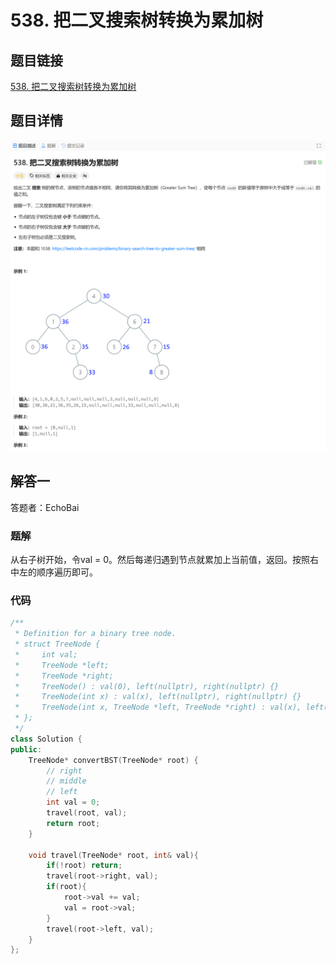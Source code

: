 # 538. 把二叉搜索树转换为累加树
## 题目链接  
[538. 把二叉搜索树转换为累加树](https://leetcode.cn/problems/convert-bst-to-greater-tree/)
## 题目详情
![题目图片](Img/538.png)

## 解答一
答题者：EchoBai

### 题解
从右子树开始，令val = 0。然后每递归遇到节点就累加上当前值，返回。按照右中左的顺序遍历即可。

### 代码
``` cpp
/**
 * Definition for a binary tree node.
 * struct TreeNode {
 *     int val;
 *     TreeNode *left;
 *     TreeNode *right;
 *     TreeNode() : val(0), left(nullptr), right(nullptr) {}
 *     TreeNode(int x) : val(x), left(nullptr), right(nullptr) {}
 *     TreeNode(int x, TreeNode *left, TreeNode *right) : val(x), left(left), right(right) {}
 * };
 */
class Solution {
public:
    TreeNode* convertBST(TreeNode* root) {
        // right
        // middle
        // left
        int val = 0;
        travel(root, val);
        return root;
    }

    void travel(TreeNode* root, int& val){
        if(!root) return;
        travel(root->right, val);
        if(root){
            root->val += val;
            val = root->val;
        }
        travel(root->left, val);
    }
};
```


